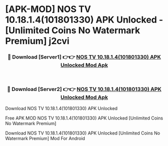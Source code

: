 # [APK-MOD] NOS TV 10.18.1.4(101801330) APK Unlocked - [Unlimited Coins No Watermark Premium] j2cvi



<div align="center">
<h3>🔴 Download [Server1] 👉👉 <a href="https://momento.my/?title=NOS_TV_10.18.1.4(101801330)_APK_Unlocked">NOS TV 10.18.1.4(101801330) APK Unlocked Mod Apk</a></h3><br>

<h3>🔴 Download [Server2] 👉👉 <a href="https://momento.my/?title=NOS_TV_10.18.1.4(101801330)_APK_Unlocked">NOS TV 10.18.1.4(101801330) APK Unlocked Mod Apk</a></h3>
</div>



Download NOS TV 10.18.1.4(101801330) APK Unlocked 

Free APK MOD NOS TV 10.18.1.4(101801330) APK Unlocked [Unlimited Coins No Watermark Premium]

Download NOS TV 10.18.1.4(101801330) APK Unlocked [Unlimited Coins No Watermark Premium] Mod For Android
